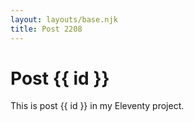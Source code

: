 ```yaml
---
layout: layouts/base.njk
title: Post 2208
---
```


# Post {{ id }}

This is post {{ id }} in my Eleventy project.
